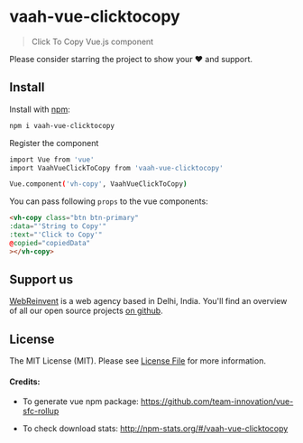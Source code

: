 # vaah-vue-clicktocopy

> Click To Copy Vue.js component

Please consider starring the project to show your :heart: and support.


## Install

Install with [npm](https://www.npmjs.com/):

```sh
npm i vaah-vue-clicktocopy
```

Register the component

```sh
import Vue from 'vue'
import VaahVueClickToCopy from 'vaah-vue-clicktocopy'

Vue.component('vh-copy', VaahVueClickToCopy)
```

You can pass following `props` to the vue components:

```html
<vh-copy class="btn btn-primary" 
:data="'String to Copy'" 
:text="'Click to Copy'"
@copied="copiedData"
></vh-copy>
```


## Support us

[WebReinvent](https://www.webreinvent.com) is a web agency based in Delhi, India. You'll find an overview of all our open source projects [on github](https://github.com/webreinvent).

## License

The MIT License (MIT). Please see [License File](LICENSE) for more information.

#### Credits:
- To generate vue npm package:
https://github.com/team-innovation/vue-sfc-rollup

- To check download stats:
http://npm-stats.org/#/vaah-vue-clicktocopy
